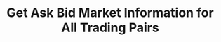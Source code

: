 ---
title: Get Ask Bid Market Information for All Trading Pairs
position_number: 18
type: get
description: /future/market/v1/public/q/ticker/books
parameters:
content_markdown: Note：This method does not require a signature.
left_code_blocks:
    -
        code_block: "public void getTickerBokk() {\r\n\tString text = HttpUtil.get(URL + \"/data/api//future/market/v1/public/q/ticker/books?symbol=btc_usdt\");\r\n\tSystem.out.println(text);\r\n}"
        title: Java
        language: java
right_code_blocks:
    - code_block: |-
        {
          "error": {
            "code": "",
            "msg": ""
          },
          "msgInfo": "",
          "result": [
            {
              "ap": "", //ask price
              "aq": "", //ask amount
              "bp": "", //bid price
              "bq": "", //bid amount
              "s": "", //Trading pair
              "t": 0 //Time
            }
          ],
          "returnCode": 0
        }
      title: Response
      language: json
---